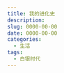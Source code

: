 ```yaml
---
title: 我的进化史
description:
slug: 0000-00-00
date: 0000-00-00
categories:
  - 生活
tags:
  - 白银时代
---
```


